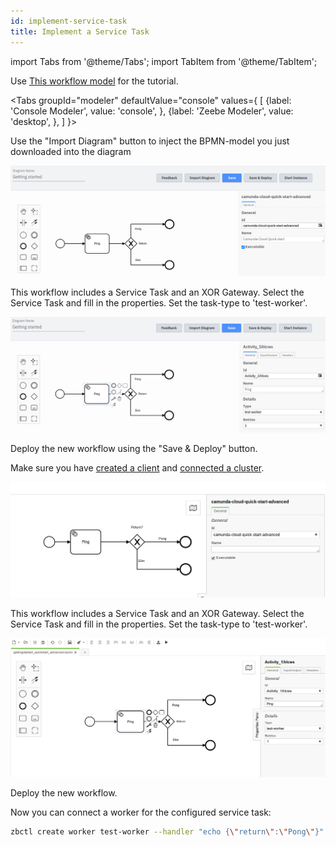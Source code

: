 ```yaml
---
id: implement-service-task
title: Implement a Service Task
---
```


import Tabs from '@theme/Tabs';
import TabItem from '@theme/TabItem';

Use [This workflow model](./bpmn/gettingstarted_quickstart_advanced.bpmn) for the tutorial.

<Tabs groupId="modeler" defaultValue="console" values={
[
{label: 'Console Modeler', value: 'console', },
{label: 'Zeebe Modeler', value: 'desktop', },
]
}>

<TabItem value='console'>

Use the "Import Diagram" button to inject the BPMN-model you just downloaded into the diagram

![processId-cloud](./img/cloud-modeler-advanced-process-id.png)

This workflow includes a Service Task and an XOR Gateway. Select the Service Task and fill in the properties. Set the task-type to 'test-worker'.

![workflow-cloud](./img/cloud-modeler-advanced.png)

Deploy the new workflow using the "Save & Deploy" button.

Make sure you have [created a client](./setup-client-connection-credentials.md) and [connected a cluster](connect-to-your-cluster.md).

</TabItem>

<TabItem value='desktop'>

![processId](./img/zeebe-modeler-advanced-process-id.png)

This workflow includes a Service Task and an XOR Gateway. Select the Service Task and fill in the properties. Set the task-type to 'test-worker'.

![workflow](./img/zeebe-modeler-advanced.png)

Deploy the new workflow.

</TabItem>
</Tabs>

Now you can connect a worker for the configured service task:

```bash
zbctl create worker test-worker --handler "echo {\"return\":\"Pong\"}"
```

